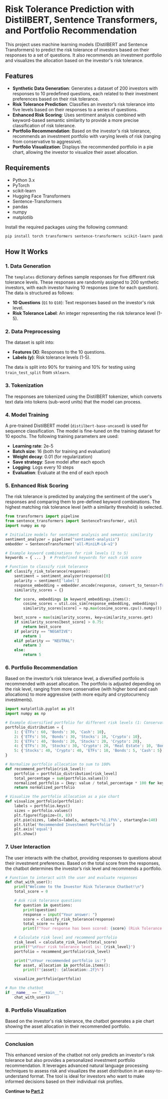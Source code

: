 # Risk Tolerance Prediction with DistilBERT, Sentence Transformers, and Portfolio Recommendation

This project uses machine learning models (DistilBERT and Sentence Transformers) to predict the risk tolerance of investors based on their responses to a set of questions. It also recommends an investment portfolio and visualizes the allocation based on the investor's risk tolerance.

## Features

- **Synthetic Data Generation**: Generates a dataset of 200 investors with responses to 10 predefined questions, each related to their investment preferences based on their risk tolerance.
- **Risk Tolerance Prediction**: Classifies an investor’s risk tolerance into five levels based on their responses to a series of questions.
- **Enhanced Risk Scoring**: Uses sentiment analysis combined with keyword-based semantic similarity to provide a more precise classification of risk tolerance.
- **Portfolio Recommendation**: Based on the investor's risk tolerance, recommends an investment portfolio with varying levels of risk (ranging from conservative to aggressive).
- **Portfolio Visualization**: Displays the recommended portfolio in a pie chart, allowing the investor to visualize their asset allocation.

## Requirements

- Python 3.x
- PyTorch
- scikit-learn
- Hugging Face Transformers
- Sentence-Transformers
- pandas
- numpy
- matplotlib

Install the required packages using the following command:

```bash
pip install torch transformers sentence-transformers scikit-learn pandas numpy matplotlib
```

## How It Works

### 1. **Data Generation**

The `templates` dictionary defines sample responses for five different risk tolerance levels. These responses are randomly assigned to 200 synthetic investors, with each investor having 10 responses (one for each question). The data is structured as follows:

- **10 Questions** (`Q1` to `Q10`): Text responses based on the investor's risk level.
- **Risk Tolerance Label**: An integer representing the risk tolerance level (1-5).

### 2. **Data Preprocessing**

The dataset is split into:
- **Features (X)**: Responses to the 10 questions.
- **Labels (y)**: Risk tolerance levels (1-5).

The data is split into 90% for training and 10% for testing using `train_test_split` from `sklearn`.

### 3. **Tokenization**

The responses are tokenized using the DistilBERT tokenizer, which converts text data into tokens (sub-word units) that the model can process.

### 4. **Model Training**

A pre-trained DistilBERT model (`distilbert-base-uncased`) is used for sequence classification. The model is fine-tuned on the training dataset for 10 epochs. The following training parameters are used:

- **Learning rate**: 2e-5
- **Batch size**: 16 (both for training and evaluation)
- **Weight decay**: 0.01 (for regularization)
- **Save strategy**: Save model after each epoch
- **Logging**: Logs every 10 steps
- **Evaluation**: Evaluate at the end of each epoch

### 5. **Enhanced Risk Scoring**

The risk tolerance is predicted by analyzing the sentiment of the user's responses and comparing them to pre-defined keyword combinations. The highest matching risk tolerance level (with a similarity threshold) is selected.

```python
from transformers import pipeline
from sentence_transformers import SentenceTransformer, util
import numpy as np

# Initialize models for sentiment analysis and semantic similarity
sentiment_analyzer = pipeline("sentiment-analysis")
embedder = SentenceTransformer('all-MiniLM-L6-v2')

# Example keyword combinations for risk levels (1 to 5)
keywords = { ... }  # Predefined keywords for each risk score

# Function to classify risk tolerance
def classify_risk_tolerance(response):
    sentiment = sentiment_analyzer(response)[0]
    polarity = sentiment['label']
    response_embedding = embedder.encode(response, convert_to_tensor=True)
    similarity_scores = {}

    for score, embeddings in keyword_embeddings.items():
        cosine_scores = util.cos_sim(response_embedding, embeddings)
        similarity_scores[score] = np.max(cosine_scores.cpu().numpy())

    best_score = max(similarity_scores, key=similarity_scores.get)
    if similarity_scores[best_score] > 0.75:
        return best_score
    if polarity == "NEGATIVE":
        return 1
    elif polarity == "NEUTRAL":
        return 3
    else:
        return 5
```

### 6. **Portfolio Recommendation**

Based on the investor’s risk tolerance level, a diversified portfolio is recommended with asset allocation. The portfolio is adjusted depending on the risk level, ranging from more conservative (with higher bond and cash allocations) to more aggressive (with more equity and cryptocurrency investments).

```python
import matplotlib.pyplot as plt
import numpy as np

# Example diversified portfolio for different risk levels (1: Conservative, 5: Aggressive)
portfolio_distribution = {
    1: {'ETFs': 60, 'Bonds': 30, 'Cash': 10},
    2: {'ETFs': 50, 'Bonds': 30, 'Stocks': 10, 'Crypto': 10},
    3: {'ETFs': 40, 'Bonds': 20, 'Stocks': 20, 'Crypto': 20},
    4: {'ETFs': 30, 'Stocks': 30, 'Crypto': 20, 'Real Estate': 10, 'Bonds': 10},
    5: {'Stocks': 40, 'Crypto': 40, 'ETFs': 10, 'Bonds': 5, 'Cash': 5}
}

# Normalize portfolio allocation to sum to 100%
def recommend_portfolio(risk_level):
    portfolio = portfolio_distribution[risk_level]
    total_percentage = sum(portfolio.values())
    normalized_portfolio = {key: value / total_percentage * 100 for key, value in portfolio.items()}
    return normalized_portfolio

# Visualize the portfolio allocation as a pie chart
def visualize_portfolio(portfolio):
    labels = portfolio.keys()
    sizes = portfolio.values()
    plt.figure(figsize=(8, 8))
    plt.pie(sizes, labels=labels, autopct='%1.1f%%', startangle=140)
    plt.title('Recommended Investment Portfolio')
    plt.axis('equal')
    plt.show()
```

### 7. **User Interaction**

The user interacts with the chatbot, providing responses to questions about their investment preferences. Based on the total score from the responses, the chatbot determines the investor’s risk level and recommends a portfolio.

```python
# Function to interact with the user and evaluate responses
def chat_with_user():
    print("Welcome to the Investor Risk Tolerance Chatbot!\n")
    total_score = 0

    # Ask risk tolerance questions
    for question in questions:
        print(question)
        response = input("Your answer: ")
        score = classify_risk_tolerance(response)
        total_score += score
        print(f"Your response has been scored: {score} (Risk Tolerance Level)")

    # Calculate risk level and recommend portfolio
    risk_level = calculate_risk_level(total_score)
    print(f"\nYour risk tolerance level is: {risk_level}")
    portfolio = recommend_portfolio(risk_level)

    print("\nYour recommended portfolio is:")
    for asset, allocation in portfolio.items():
        print(f"{asset}: {allocation:.2f}%")

    visualize_portfolio(portfolio)

# Run the chatbot
if __name__ == "__main__":
    chat_with_user()
```

### 8. **Portfolio Visualization**

Based on the investor's risk tolerance, the chatbot generates a pie chart showing the asset allocation in their recommended portfolio.

---

### Conclusion

This enhanced version of the chatbot not only predicts an investor's risk tolerance but also provides a personalized investment portfolio recommendation. It leverages advanced natural language processing techniques to assess risk and visualizes the asset distribution in an easy-to-understand format. The tool is ideal for investors who want to make informed decisions based on their individual risk profiles.


**Continue to [Part 2](READMEML2.md)**
